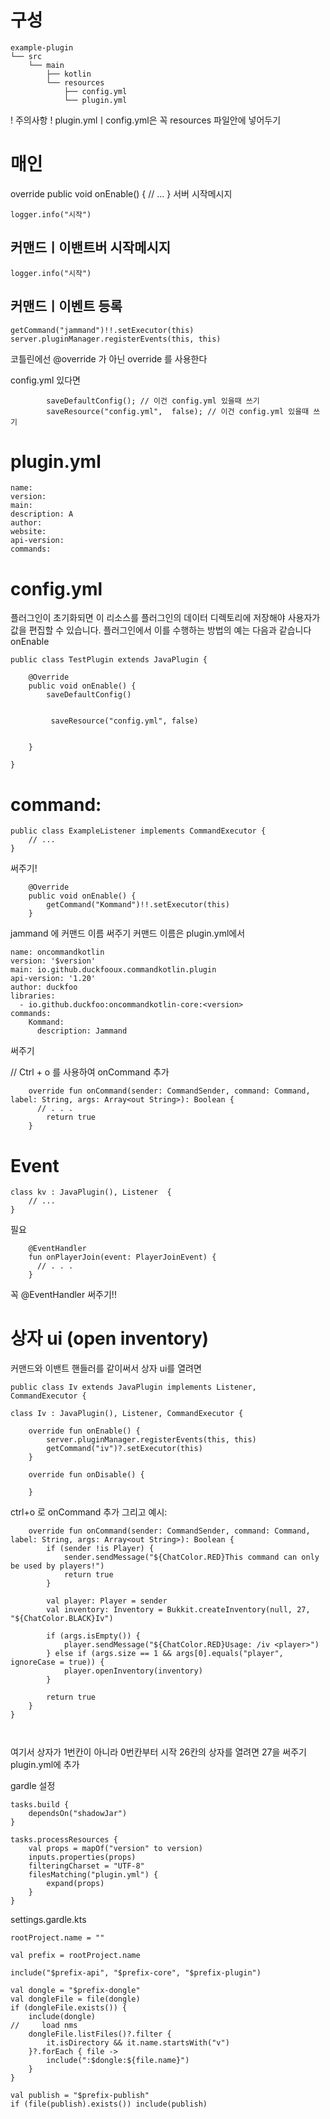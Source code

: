 # 구성
```
example-plugin
└── src
    └── main
        ├── kotlin  
        └── resources
            ├── config.yml
            └── plugin.yml
```
! 주의사항 !
plugin.ymlㅣconfig.yml은  꼭 resources 파일안에 넣어두기

# 매인
override
    public void onEnable() {
    // ...
    }
서버 시작메시지
```
logger.info("시작")
```
## 커맨드ㅣ이밴트버 시작메시지
```
logger.info("시작")
```
## 커맨드ㅣ이벤트 등록
```
getCommand("jammand")!!.setExecutor(this)
server.pluginManager.registerEvents(this, this)
```




코틀린에선 @override 가 아닌  override 를 사용한다 



config.yml 있다면
```
        saveDefaultConfig(); // 이건 config.yml 있을때 쓰기
        saveResource("config.yml",  false); // 이건 config.yml 있을때 쓰기
```




# plugin.yml
```
name: 
version: 
main: 
description: A
author: 
website: 
api-version:
commands:
```

# config.yml
플러그인이 초기화되면 이 리소스를 플러그인의 데이터 디렉토리에 저장해야 사용자가 값을 편집할 수 있습니다. 플러그인에서 이를 수행하는 방법의 예는 다음과 같습니다 onEnable

```
public class TestPlugin extends JavaPlugin {

    @Override
    public void onEnable() {
        saveDefaultConfig()

        
         saveResource("config.yml", false)

        
    }

}
```


# command:

```
public class ExampleListener implements CommandExecutor {
    // ...
}
```
써주기!
```
    @Override
    public void onEnable() {
        getCommand("Kommand")!!.setExecutor(this)
    }

```
jammand 에 커맨드 이름 써주기 커맨드 이름은 plugin.yml에서
```
name: oncommandkotlin
version: '$version'
main: io.github.duckfooux.commandkotlin.plugin
api-version: '1.20'
author: duckfoo
libraries:
  - io.github.duckfoo:oncommandkotlin-core:<version>
commands:
    Kommand:
      description: Jammand
```
써주기

// Ctrl + o 를 사용하여 onCommand  추가 
```
    override fun onCommand(sender: CommandSender, command: Command, label: String, args: Array<out String>): Boolean {
      // . . .
        return true
    }
```




# Event
```
class kv : JavaPlugin(), Listener  {
    // ...
}
```
  
필요 
```
    @EventHandler
    fun onPlayerJoin(event: PlayerJoinEvent) {
      // . . .
    }

```
 꼭 @EventHandler 써주기!!
# 상자 ui (open inventory)
커맨드와 이밴트 핸들러를 같이써서  상자 ui를 열려면
```
public class Iv extends JavaPlugin implements Listener, CommandExecutor {

class Iv : JavaPlugin(), Listener, CommandExecutor {

    override fun onEnable() {
        server.pluginManager.registerEvents(this, this)
        getCommand("iv")?.setExecutor(this)
    }

    override fun onDisable() {

    }
```

ctrl+o 로 onCommand 추가 그리고 예시:

```
    override fun onCommand(sender: CommandSender, command: Command, label: String, args: Array<out String>): Boolean {
        if (sender !is Player) {
            sender.sendMessage("${ChatColor.RED}This command can only be used by players!")
            return true
        }

        val player: Player = sender
        val inventory: Inventory = Bukkit.createInventory(null, 27, "${ChatColor.BLACK}Iv")

        if (args.isEmpty()) {
            player.sendMessage("${ChatColor.RED}Usage: /iv <player>")
        } else if (args.size == 1 && args[0].equals("player", ignoreCase = true)) {
            player.openInventory(inventory)
        }

        return true
    }
}



```
여기서 상자가 1번칸이 아니라 0번칸부터 시작 
26칸의 상자를 열려면 27을 써주기 
plugin.yml에 추가 


gardle 설정 
```
tasks.build {
    dependsOn("shadowJar")
}

tasks.processResources {
    val props = mapOf("version" to version)
    inputs.properties(props)
    filteringCharset = "UTF-8"
    filesMatching("plugin.yml") {
        expand(props)
    }
}
```
settings.gardle.kts 
```
rootProject.name = ""

val prefix = rootProject.name

include("$prefix-api", "$prefix-core", "$prefix-plugin")

val dongle = "$prefix-dongle"
val dongleFile = file(dongle)
if (dongleFile.exists()) {
    include(dongle)
//     load nms
    dongleFile.listFiles()?.filter {
        it.isDirectory && it.name.startsWith("v")
    }?.forEach { file ->
        include(":$dongle:${file.name}")
    }
}

val publish = "$prefix-publish"
if (file(publish).exists()) include(publish)
```



 
